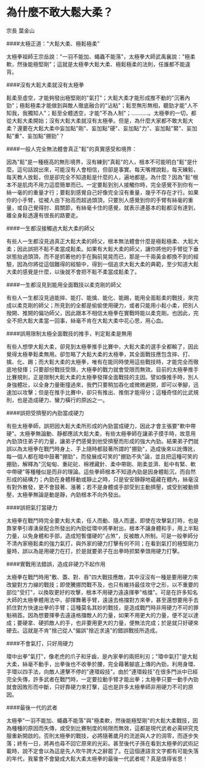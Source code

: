 # 為什麼不敢大鬆大柔？

宗長
葉金山

####太極正道："大鬆大柔、極鬆極柔"

太極拳祖師王宗岳說："一羽不能加、蠅蟲不能落"，太極拳大師武禹襄說："極柔軟，然後能極堅剛"；這就是太極拳大鬆大柔、極鬆極柔的法則，任誰都不能違背。

####沒有大鬆大柔就沒有太極拳

鬆柔至虛空，才能夠發出極堅剛的"氣打"；大鬆大柔才能形成推不動的"沉著內勁"；極鬆極柔才能做到與敵人徹底融合的"沾粘"；鬆至無形無相，聽勁才能"人不知我，我獨知人"；鬆至全體透空，才能"不為人制"；...........。太極拳的一切，都從大鬆大柔開始；沒有大鬆大柔就沒有太極拳。但是，為什麼大家都不敢大鬆大柔？還要在大鬆大柔中妄加點"剛"、妄加點"硬"、妄加點"力"、妄加點"緊"、妄加點"重"、妄加點"掤勁"？

####一般人完全無法體會真正"鬆"的真實感受和境界：

因為"鬆"是一種極高的無形境界，沒有練到"真鬆"的人，根本不可能明白"鬆"是什麼。這句話說出來，可能沒有人會相信，但卻是事實。每天嘴裡說鬆，每天練鬆，每天教人放鬆，但是卻完全不知道鬆是什麼的人，遍地都是。為什麼？因為"鬆"根本不是肌肉不用力這麼簡單而已。一定要鬆到別人接觸你時，完全感覺不到你有一絲一毫的的重量才行；要鬆到感覺自己好像完全沒有重量，幾乎不存在才行。如果你的小手臂，從被人由下抬高而超過頭頂，只要別人感覺到你的手臂有絲毫的重量，或自己覺得肘、肩關節，有絲毫卡住的感覺，就表示連基本的鬆都沒有達到，離全身鬆透還有很長的路要走。

####一生都沒接觸過大鬆大柔的師父

有些人一生都沒見過真正大鬆大柔的師父，根本無法體會什麼是極鬆極柔、大鬆大柔；因此誤把不鬆不柔當成鬆柔。如果有大鬆大柔的師父，讓你將他的手臂從下垂狀態抬過頭頂，而不是抓著他的手在胸前晃晃而已，那是一千兩黃金都換不到的經驗，因為你將從這個難得的經驗中，得到一個追求大鬆大柔的典範，至少知道大鬆大柔的感覺是什麼，以後就不會把不鬆不柔當成鬆柔了。

####一生都沒見到能用全面戰技以柔克剛的師父

有些人一生都沒見過能摔、能打、能擒、能化、能踢，能用全面鬆柔的戰技，來完成以柔克剛的師父；所見到的全都是偷偷使用硬力，或者只能用小鬆小柔，把別人撥開、推開的偏功師父，因此跟本不相信太極拳在實戰時能以柔克剛。也因此，完全不把大鬆大柔當一回事，絲毫不肯在大鬆大柔中花心思，用心血。

####誤用限制太極全面戰技的推手，判定鬆柔是無用

有些人想學大鬆大柔，卻見到太極拳推手比賽中，大鬆大柔的選手全都輸了，因此覺得太極拳鬆柔無用。卻忽略了大鬆大柔的太極拳，其全面戰技應包含摔、打、擒、化、踢；而大鬆大柔的太極拳，唯有在能同時使用這些戰技時，才能完全而徹底地發揮；只要部份戰技受限，大極拳的戰力就會受限而無效。目前的太極拳推手比賽規則，正是限制大鬆大柔的太極拳發揮全面戰技的主因。譬如像推手時，別人身強體壯，以全身力量衝撞過來，我們只要稍加吞化或微微避開，即可以拳腳，迅速加以攻擊；但是在推手比賽中，卻只有推出、推倒才能得分；這種奇怪的比武規則，也是造成硬力、蠻力橫行的原凶之一。

####誤把受擠壓的內勁當成硬力

有些太極拳師，誤把因大鬆大柔所形成的內勁當成硬力，因此才會主張要"軟中帶硬"。太極拳無論動、靜都應該大鬆大柔，有些太極拳師在讓弟子摸手時，故意用內勁頂住弟子的力量，讓弟子們感覺到他受擠壓而形成的強大內勁。結果弟子們就誤以為太極拳在戰鬥時身上、手上隨時都鼓著所謂的"掤勁"，造成後來以訛傳訛，每一個人都在暗中鼓著"掤勁"，而發展成可笑的"掤勁不失"論，並且把這種可笑的掤勁，解釋為"沉甸甸、重砣砣、棉裡藏針、柔中帶剛、剛柔並濟、鬆中有緊、軟中帶硬"等種種似是而非的理論。這些拳師根本不知道內勁是因身體鬆沉，而自然形成的結構力；內勁在身體移動或靜止之時，只是安安靜靜地蘊藏在體內，絲毫沒有對外散發，更不會鼓著、漲著；若不是身體或手部受到主動擠壓，或受到被動擠壓，太極拳無論是動是靜，內勁根本不向外發出。

####誤把氣打當硬力

太極拳在戰鬥時完全要大鬆大柔，任人而動、隨人而盪。即使在攻擊氣打時，也是靠掌拳引導湧泉配合所發出的內勁從環中將拳射出，根本不讓身體和手，用上半點力量，以免身體和手部，造成短暫僵硬的"占煞"，反被敵人所制。可是一般拳師分不清內家極鬆柔的強力氣打，與外家的硬力打擊有何不同；在看到氣打的極堅剛力量時，誤以為是用硬力在打，於是就要弟子在出拳時抓緊拳頭用硬力打擊。

####實戰用法錯誤，造成非硬力不起作用

太極拳在戰鬥時用"敷、蓋、對、吞"四大戰技應敵，其中沒沒有一種是要用硬力來改變對方力線的戰技；即使騰挪閃戰不及，也只有維持最佳攻守之形，以不重要的部位"受打"，以換取更好的攻擊，根本不用硬力遠遠揮拳"格擋"。可是在許多知名大師的太極拳體用法中，卻揮舞著手臂，遠遠去格擋對方來拳，甚至還想要用手去抓住對方快速出拳的手臂；這種莫名其妙的戰技，是造成戰鬥時非用硬力不可的罪魁禍首。因為想要揮拳去遠遠格擋敵人的力量，如果不用更大的力量，便不足以達成；要硬拿、硬抓敵人的手，也非要用更大的力量，便無法完成；於是就只好硬來硬去。這就是不肯"捨己從人"偏誤"捨近求遠"的錯誤戰技所造成。

####不會氣打，只好用硬力

環中出拳"氣打"，像老虎的爪子和牙齒，是內家拳的兩把利刃；"環中氣打"是大鬆大柔，絲毫不動手，出拳後也不收拳於腰，完全藉著腳底上傳的內勁，利用身環、手環以四手法，向敵人連擊不停的"連環殺技"。由於"連環殺技"在很多門派中已經完全失傳，許多武者在戰鬥時，一定要拉動手臂才能出拳；太極拳只要一動手內勁就會因敗形而中斷，只好靠硬力來打擊，這也是許多太極拳師非用硬力不可的原因。

####最後一代的武者

太極拳"一羽不能加、蠅蟲不能落"與"極柔軟，然後能極堅剛"的大鬆大柔戰技，因為種種的原因而失傳，或受到比賽制度的局限而無效，這都是現代武者必需研究克服重新開啟的。否則太極拳的戰技，必將隨著歲月的流逝與人才的淍零，而逐步失落；終有一日，將再也尋不回它原來的光彩。甚至後代子孫在看到太極拳的武術記載時，說不定會以為這是先人吹牛誇大之辭罷了。在這個連語言文字都有可能失落的年代，我輩會不會變成大鬆大柔太極拳的最後一代武者呢？真是值得省思！